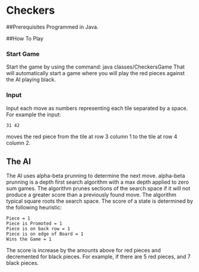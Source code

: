 # Checkers

##Prerequisites
Programmed in Java.

##How To Play

### Start Game
Start the game by using the command:
java classes/CheckersGame
That will automatically start a game where you will play the red pieces against the AI playing black.

### Input
Input each move as numbers representing each tile separated by a space. For example the input:
```
31 42
```
moves the red piece from the tile at row 3 column 1 to the tile at row 4 column 2.

## The AI
The AI uses alpha-beta prunning to determine the next move. alpha-beta prunning is a depth first search algorithm with a 
max depth applied to zero sum games. The algorithm prunes sections of the search space if it will not produce a greater 
score than a previously found move. The algorithm typical square roots the search space. The score of a state is determined
by the following heuristic:
```
Piece = 1
Piece is Promoted = 1
Piece is on back row = 1
Piece is on edge of Board = 1
Wins the Game = 1
```
The score is increase by the amounts above for red pieces and decremented for black pieces. For example, if there are 5 red 
pieces, and 7 black pieces.
